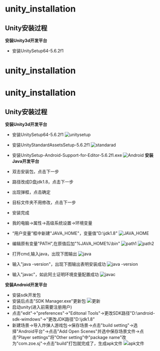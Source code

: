 # unity_installation
## Unity安装过程
**安装Unity3d开发平台**
* 安装UnitySetup64-5.6.2f1

# unity_installation

# unity_installation
## Unity安装过程
**安装Unity3d开发平台**
* 安装UnitySetup64-5.6.2f1
![unitysetup](https://images.gitee.com/uploads/images/2020/0323/223910_3fa1575f_1648195.png "c9976676f158b4f55b71f6a17076c29.png")
* 安装UnityStandardAssetsSetup-5.6.2f1
![standarad](https://images.gitee.com/uploads/images/2020/0323/223934_68a1263f_1648195.png "e4af10da344a1dfe63fd30e70af6cd2.png")
* 安装UnitySetup-Android-Support-for-Editor-5.6.2fl.exe
![Android](https://images.gitee.com/uploads/images/2020/0323/223957_5914a7b6_1648195.png "816e2257660cc0d5c830ee6ac080473.png")
**安装Java开发平台**
* 双击安装包，点击下一步
* 路径改成D盘jdk1.8，点击下一步
* 出现弹框，点击确定
* 目标文件夹不用修改，点击下一步
* 安装完成

* 我的电脑→属性→高级系统设置→环境变量
* “用户变量”框中新建"JAVA_HOME"，变量值"D:\jdk1.8"
![JAVA_HOME](https://images.gitee.com/uploads/images/2020/0323/224148_345bb7d8_1648195.png "bd515fd6264e42669ce611a53e0b5ae.png")
* 编辑原有变量"PATH",在原值后加"%JAVA_HOME%\bin"
![path1](https://images.gitee.com/uploads/images/2020/0323/224216_364781c8_1648195.png "af70ccd96ebfe1e6fa36c627549d412.png")
![path2](https://images.gitee.com/uploads/images/2020/0323/224231_dfbef98b_1648195.png "c487ed24a1a16d7c8b20f01042673e2.png")
* 打开cmd,输入java，出现下图输出
![java](https://images.gitee.com/uploads/images/2020/0323/224442_b28c2369_1648195.png "65b9640d5746e41f66577c7ccf59ca4.png")
* 输入"java -version"，出现下图输出表明安装成功
![java -version](https://images.gitee.com/uploads/images/2020/0323/224506_e7e6fe01_1648195.png "42721e5dfbaf87d8569d5a97dced8bc.png")
* 输入"javac"，如此阿土证明环境变量配置成功
![javac](https://images.gitee.com/uploads/images/2020/0323/224523_e4a7d876_1648195.png "990c65bc9f49371179d76a45b53c9d4.png")

**安装Android开发平台**
* 安装sdk开发包
* 安装后点击"SDK Manager.exe"更新包
![更新](https://images.gitee.com/uploads/images/2020/0323/224545_c89a9926_1648195.png "410191f93dd216f40e5fea2c3273ec1.png")
* 启动unity(进入前需要注册用户)
* 点击"edit"→"preferences"→"Editonal Tools"→更改SDK路径"D:\android-sdk-wimdows"→"更改JDK路径"D:\jdk1.8"
* 新建场景→导入炸弹人游戏包→保存场景→点击"build setting"→选择"Android平台"→点击"Add Open Scenes"并选中保存场景文件→点击"Player settings"将"Other setting"中"package name"改为"com.zoe.sj"→点击"build"打包就完成了，生成apk文件
![apk文件](https://images.gitee.com/uploads/images/2020/0323/224946_f5cb3fad_1648195.png "735eb952187fa39c79b86cbfd000e74.png")
